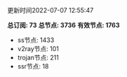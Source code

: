 更新时间2022-07-07 12:55:47

**总订阅: 73**
**总节点: 3736**
**有效节点: 1763**
- ss节点: 1433
- v2ray节点: 101
- trojan节点: 211
- ssr节点: 18
